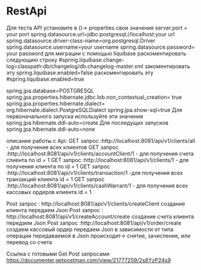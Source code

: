 # RestApi
Для теста API установите в ()-> properties свои значения
server.port = your port
spring.datasource.url=jdbc:postgresql://localhost:your url
spring.datasource.driver-class-name=org.postgresql.Driver
spring.datasource.username=your username
spring.datasource.password= your password
для миграции с помощью liquibase раскоментировать следующию строку
#spring.liquibase.change-log=classpath:db/changelog/db.changelog-master.xml
закоментировать эту
spring.liquibase.enabled=false
раскоментировать эту
#spring.liquibase.enabled=true

spring.jpa.database=POSTGRESQL
spring.jpa.properties.hibernate.jdbc.lob.non_contextual_creation= true
spring.jpa.properties.hibernate.dialect= org.hibernate.dialect.PostgreSQLDialect
spring.jpa.show-sql=true
Для первоначального запуска используйте эти значения
spring.jpa.hibernate.ddl-auto=create
Для последущих запусков 
spring.jpa.hibernate.ddl-auto=none

описание работы с Api:
GET запрос :http://localhost:8081/api/v1/clients/all - для получения всех клиентов
GET запрос :http://localhost:8081/api/v1/clients/accountClient/1 - для получения счета слиента по id = 1
GET запрос :http://localhost:8081/api/v1/clients/1 - для получения клиента по id = 1
GET запрос :http://localhost:8081/api/v1/clients/transaction/1 -для получения всех транзакций клиента id = 1
GET запрос :http://localhost:8081/api/v1/clients/cashWarrant/1 - для получения всех кассовых ордеров клиента id = 1

Post запрос : http://localhost:8081/api/v1/clients/createClient создание клиента передаем Json
Post запрос : http://localhost:8081/api/v1/createAccount/create создание счета клиента передаем Json
Post запрос :http://localhost:8081/api/v1/order/create создаем кассовый ордер передаем Json в зависимости от типа операции передаваемой в Json происходит->
снятие, зачисление, или перевод со счета

Ссылка с готовыми Get Post запросами
https://documenter.getpostman.com/view/21777259/2s8YzP24s9

